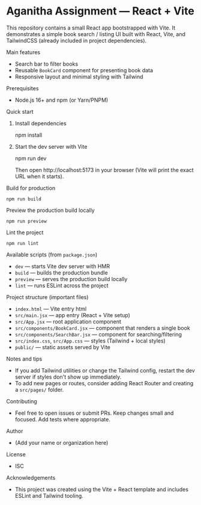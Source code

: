 # Aganitha Assignment — React + Vite

This repository contains a small React app bootstrapped with Vite. It demonstrates a simple book search / listing UI built with React, Vite, and TailwindCSS (already included in project dependencies).

Main features
- Search bar to filter books
- Reusable `BookCard` component for presenting book data
- Responsive layout and minimal styling with Tailwind

Prerequisites
- Node.js 16+ and npm (or Yarn/PNPM)

Quick start
1. Install dependencies

	npm install

2. Start the dev server with Vite

	npm run dev

	Then open http://localhost:5173 in your browser (Vite will print the exact URL when it starts).

Build for production

	npm run build

Preview the production build locally

	npm run preview

Lint the project

	npm run lint

Available scripts (from `package.json`)
- `dev` — starts Vite dev server with HMR
- `build` — builds the production bundle
- `preview` — serves the production build locally
- `lint` — runs ESLint across the project

Project structure (important files)

- `index.html` — Vite entry html
- `src/main.jsx` — app entry (React + Vite setup)
- `src/App.jsx` — root application component
- `src/components/BookCard.jsx` — component that renders a single book
- `src/components/SearchBar.jsx` — component for searching/filtering
- `src/index.css`, `src/App.css` — styles (Tailwind + local styles)
- `public/` — static assets served by Vite

Notes and tips
- If you add Tailwind utilities or change the Tailwind config, restart the dev server if styles don't show up immediately.
- To add new pages or routes, consider adding React Router and creating a `src/pages/` folder.

Contributing
- Feel free to open issues or submit PRs. Keep changes small and focused. Add tests where appropriate.

Author
- (Add your name or organization here)

License
- ISC

Acknowledgements
- This project was created using the Vite + React template and includes ESLint and Tailwind tooling.
